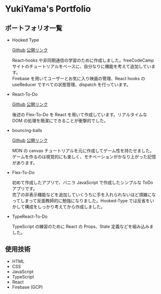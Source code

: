 # YukiYama's Portfolio

## ポートフォリオ一覧

- Hooked Type

  [Github](https://github.com/yuyuyukie/hooked-type) [公開リンク](https://hooked-type.web.app/)

  React-hooks や非同期通信の学習のために作成しました。freeCodeCamp サイトのチュートリアルをベースに、自分なりに機能を考えて追加しています。<br>
  Firebase を用いてユーザーとお気に入り映画の管理、React hooks の useReducer ですべての状態管理、dispatch を行っています。

- React-To-Do

  [Github](https://github.com/yuyuyukie/react-to-do) [公開リンク](https://yuyuyukie.github.io/react-to-do/)

  後述の Flex-To-Do を React を用いて作成しています。リアルタイムな DOM の処理を簡潔にできることが衝撃的でした。

- bouncing-balls

  [Github](https://github.com/yuyuyukie/bouncing-balls) [公開リンク](https://yuyuyukie.github.io/bouncing-balls/)

  MDN の canvas チュートリアルを元に作成してゲーム性を持たせました。ゲームを作るのは視覚的にも楽しく、モチベーションがかなり上がった記憶があります。

- Flex-To-Do

  初めて作成したアプリで、バニラ JavaScript で作成したシンプルな ToDo アプリです。<br>
  完了の非表示機能などを追加していくうちに手を入れられないほど煩雑になってしまって反面教師的に勉強になりました。Hooked-Type では反省をいかして構成をしっかり考えてから作成しました。

- TypeReact-To-Do

  TypeScript の練習のために React の Props、State 定義などを組み込みました。

## 使用技術

- HTML
- CSS
- JavaScript
- TypeScript
- React
- Firebase (GCP)

